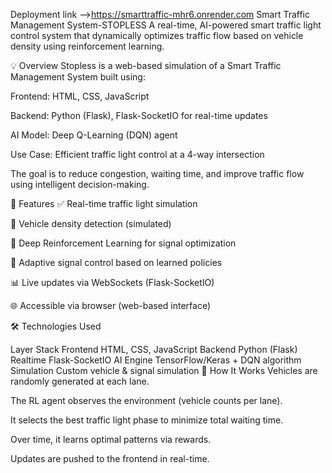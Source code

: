 Deployment link -->https://smarttraffic-mhr6.onrender.com
Smart Traffic Management System-STOPLESS
A real-time, AI-powered smart traffic light control system that dynamically optimizes traffic flow based on vehicle density using reinforcement learning.

💡 Overview
Stopless is a web-based simulation of a Smart Traffic Management System built using:

Frontend: HTML, CSS, JavaScript

Backend: Python (Flask), Flask-SocketIO for real-time updates

AI Model: Deep Q-Learning (DQN) agent

Use Case: Efficient traffic light control at a 4-way intersection

The goal is to reduce congestion, waiting time, and improve traffic flow using intelligent decision-making.

🔧 Features
✅ Real-time traffic light simulation

🚗 Vehicle density detection (simulated)

🧠 Deep Reinforcement Learning for signal optimization

🔄 Adaptive signal control based on learned policies

📊 Live updates via WebSockets (Flask-SocketIO)

🌐 Accessible via browser (web-based interface)

🛠️ Technologies Used

Layer	Stack
Frontend	HTML, CSS, JavaScript
Backend	Python (Flask)
Realtime	Flask-SocketIO
AI Engine	TensorFlow/Keras + DQN algorithm
Simulation	Custom vehicle & signal simulation
🧠 How It Works
Vehicles are randomly generated at each lane.

The RL agent observes the environment (vehicle counts per lane).

It selects the best traffic light phase to minimize total waiting time.

Over time, it learns optimal patterns via rewards.

Updates are pushed to the frontend in real-time.
